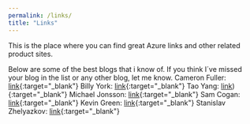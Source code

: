 ```yaml
---
permalink: /links/
title: "Links"
---
```


This is the place where you can find great Azure links and other related product sites.

Below are some of the best blogs that i know of. If you think I´ve missed your blog in the list or any other blog, let me know.
Cameron Fuller: [link](https://www.catapultsystems.com/author/cfuller/){:target="_blank"}
Billy York: [link](https://www.cloudsma.com/){:target="_blank"}
Tao Yang: [link](https://blog.tyang.org/)){:target="_blank"}
Michael Jonsson: [link](https://azurefabric.com/){:target="_blank"}
Sam Cogan: [link](https://samcogan.com/){:target="_blank"}
Kevin Green: [link](https://kevingreeneitblog.blogspot.com/){:target="_blank"}
Stanislav Zhelyazkov: [link](https://cloudadministrator.net/){:target="_blank"}
